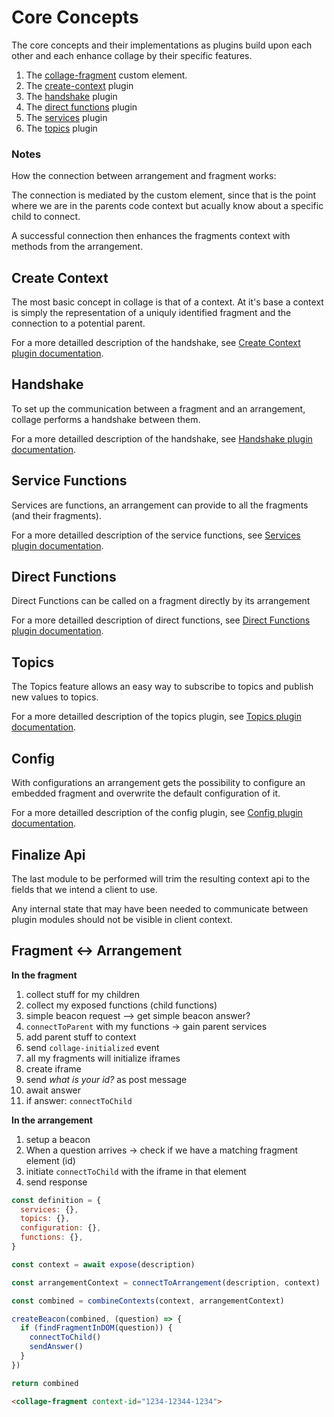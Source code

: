 # Core Concepts

The core concepts and their implementations as plugins build upon each other and each enhance collage by their specific features.

1. The [collage-fragment](../elements/README.md) custom element.
1. The [create-context](./create-context/CREATE_CONTEXT.md) plugin
1. The [handshake](./handshake-plugin/HANDSHAKE.md) plugin
1. The [direct functions](./direct-functions-plugin/DIRECT_FUNCTIONS.md) plugin
1. The [services](./services-plugin/SERVICES.md) plugin
1. The [topics](./topics-plugin/TOPICS.md) plugin

### Notes

How the connection between arrangement and fragment works:

The connection is mediated by the custom element, since that is the point where we are in the parents code context but acually know about a specific child to connect.

A successful connection then enhances the fragments context with methods from the arrangement.

## Create Context
The most basic concept in collage is that of a context. At it's base a context is simply the representation of a uniquly identified fragment and the connection to a potential parent.

For a more detailled description of the handshake, see [Create Context plugin documentation](./create-context/CREATE_CONTEXT.md).


## Handshake
To set up the communication between a fragment and an arrangement, collage performs a handshake between them.

For a more detailled description of the handshake, see [Handshake plugin documentation](./handshake-plugin/HANDSHAKE.md).

## Service Functions
Services are functions, an arrangement can provide to all the fragments (and their fragments).

For a more detailled description of the service functions, see [Services plugin documentation](./services-plugin/SERVICES.md).

## Direct Functions
Direct Functions can be called on a fragment directly by its arrangement

For a more detailled description of direct functions, see [Direct Functions plugin documentation](./direct-functions-plugin/DIRECT_FUNCTIONS.md).

## Topics
The Topics feature allows an easy way to subscribe to topics and publish new values to topics.

For a more detailled description of the topics plugin, see [Topics plugin documentation](./topics-plugin/TOPICS.md).

## Config
With configurations an arrangement gets the possibility to configure an embedded fragment and overwrite the default configuration of it.

For a more detailled description of the config plugin, see [Config plugin documentation](./config-plugin/CONFIG_PLUGIN.md).


## Finalize Api

The last module to be performed will trim the resulting context api to the fields that we intend a client to use. 

Any internal state that may have been needed to communicate between plugin modules should not be visible in client context.



## Fragment <-> Arrangement

**In the fragment**

1. collect stuff for my children
2. collect my exposed functions (child functions)
3. simple beacon request --> get simple beacon answer?
4. `connectToParent` with my functions -> gain parent services
5. add parent stuff to context
6. send `collage-initialized` event
7. all my fragments will initialize iframes
  1. create iframe
  2. send _what is your id?_ as post message
  3. await answer
  4. if answer: `connectToChild`

**In the arrangement**

1. setup a beacon
2. When a question arrives -> check if we have a matching fragment element (id)
3. initiate `connectToChild` with the iframe in that element
4. send response

```javascript
const definition = {
  services: {},
  topics: {},
  configuration: {},
  functions: {},
}

const context = await expose(description)

const arrangementContext = connectToArrangement(description, context)

const combined = combineContexts(context, arrangementContext)

createBeacon(combined, (question) => {
  if (findFragmentInDOM(question)) {
    connectToChild()
    sendAnswer()
  }
})

return combined
```

```html
<collage-fragment context-id="1234-12344-1234">
```
